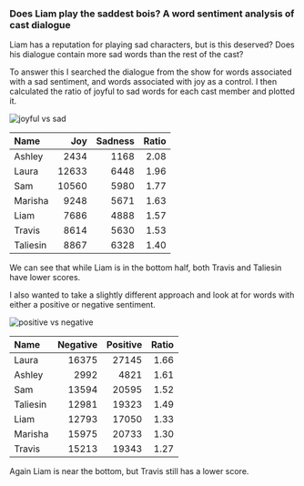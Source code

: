 
### Does Liam play the saddest bois? A word sentiment analysis of cast dialogue

Liam has a reputation for playing sad characters, but is this deserved?
Does his dialogue contain more sad words than the rest of the cast?

To answer this I searched the dialogue from the show for words
associated with a sad sentiment, and words associated with joy as a
control. I then calculated the ratio of joyful to sad words for each
cast member and plotted it.

![joyful vs
sad](https://github.com/KyleOfCanada/CRDialogue/raw/main/plots/joySadPlot.png)

| Name     |   Joy | Sadness | Ratio |
|:---------|------:|--------:|------:|
| Ashley   |  2434 |    1168 |  2.08 |
| Laura    | 12633 |    6448 |  1.96 |
| Sam      | 10560 |    5980 |  1.77 |
| Marisha  |  9248 |    5671 |  1.63 |
| Liam     |  7686 |    4888 |  1.57 |
| Travis   |  8614 |    5630 |  1.53 |
| Taliesin |  8867 |    6328 |  1.40 |

We can see that while Liam is in the bottom half, both Travis and
Taliesin have lower scores.

I also wanted to take a slightly different approach and look at for
words with either a positive or negative sentiment.

![positive vs
negative](https://github.com/KyleOfCanada/CRDialogue/raw/main/plots/positiveNegativePlot.png)

| Name     | Negative | Positive | Ratio |
|:---------|---------:|---------:|------:|
| Laura    |    16375 |    27145 |  1.66 |
| Ashley   |     2992 |     4821 |  1.61 |
| Sam      |    13594 |    20595 |  1.52 |
| Taliesin |    12981 |    19323 |  1.49 |
| Liam     |    12793 |    17050 |  1.33 |
| Marisha  |    15975 |    20733 |  1.30 |
| Travis   |    15213 |    19343 |  1.27 |

Again Liam is near the bottom, but Travis still has a lower score.
